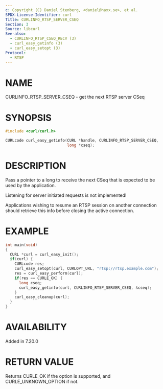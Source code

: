 ```yaml
---
c: Copyright (C) Daniel Stenberg, <daniel@haxx.se>, et al.
SPDX-License-Identifier: curl
Title: CURLINFO_RTSP_SERVER_CSEQ
Section: 3
Source: libcurl
See-also:
  - CURLINFO_RTSP_CSEQ_RECV (3)
  - curl_easy_getinfo (3)
  - curl_easy_setopt (3)
Protocol:
  - RTSP
---
```


# NAME

CURLINFO_RTSP_SERVER_CSEQ - get the next RTSP server CSeq

# SYNOPSIS

~~~c
#include <curl/curl.h>

CURLcode curl_easy_getinfo(CURL *handle, CURLINFO_RTSP_SERVER_CSEQ,
                           long *cseq);
~~~

# DESCRIPTION

Pass a pointer to a long to receive the next CSeq that is expected to be used
by the application.

Listening for server initiated requests is not implemented!

Applications wishing to resume an RTSP session on another connection should
retrieve this info before closing the active connection.

# EXAMPLE

~~~c
int main(void)
{
  CURL *curl = curl_easy_init();
  if(curl) {
    CURLcode res;
    curl_easy_setopt(curl, CURLOPT_URL, "rtsp://rtsp.example.com");
    res = curl_easy_perform(curl);
    if(res == CURLE_OK) {
      long cseq;
      curl_easy_getinfo(curl, CURLINFO_RTSP_SERVER_CSEQ, &cseq);
    }
    curl_easy_cleanup(curl);
  }
}
~~~

# AVAILABILITY

Added in 7.20.0

# RETURN VALUE

Returns CURLE_OK if the option is supported, and CURLE_UNKNOWN_OPTION if not.
